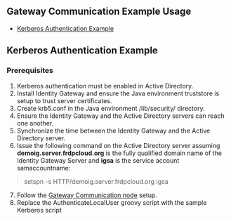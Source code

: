 <!--
*
 * This code is to be used exclusively in connection with ForgeRock’s software or services. 
 * ForgeRock only offers ForgeRock software or services to legal entities who have entered 
 * into a binding license agreement with ForgeRock.  
 *
-->
## Gateway Communication Example Usage
* [Kerberos Authentication Example](https://github.com/ForgeRock/gateway-communication-node/blob/main/sample/Readme.md#kerberos-authentication)

## Kerberos Authentication Example
### Prerequisites
1. Kerberos authentication must be enabled in Active Directory.
2. Install Identity Gateway and ensure the Java environment truststore is setup to trust server certificates.
3. Create krb5.conf in the Java environment /lib/security/ directory.
4. Ensure the Identity Gateway and the Active Directory servers can reach one another.
5. Synchronize the time between the Identity Gateway and the Active Directory server.
6. Issue the following command on the Active Directory server assuming **demoig.server.frdpcloud.org** is the fully qualified domain name of the Identity Gateway Server and **igsa** is the service account samaccountname: 
>setspn -s HTTP/demoig.server.frdpcloud.org igsa
7. Follow the [Gateway Communication node](https://backstage.forgerock.com/docs/idcloud/latest/release-notes/rapid-channel/auth-node-gateway-comm.html) setup.
8. Replace the AuthenticateLocalUser groovy script with the sample Kerberos script
